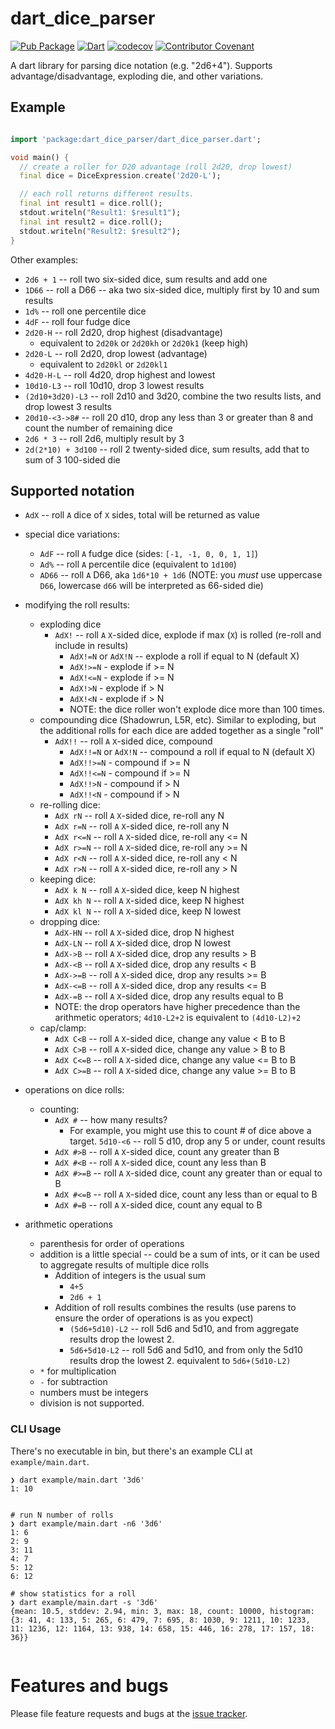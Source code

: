 # dart_dice_parser
[![Pub Package](https://img.shields.io/pub/v/dart_dice_parser.svg)](https://pub.dartlang.org/packages/dart_dice_parser)
[![Dart](https://github.com/stevesea/dart-dice-parser/actions/workflows/dart.yml/badge.svg)](https://github.com/stevesea/dart-dice-parser/actions/workflows/dart.yml)
[![codecov](https://codecov.io/gh/stevesea/dart-dice-parser/branch/main/graph/badge.svg?token=YG5OYN9VY1)](https://codecov.io/gh/stevesea/dart-dice-parser)
[![Contributor Covenant](https://img.shields.io/badge/Contributor%20Covenant-2.1-4baaaa.svg)](CODE_OF_CONDUCT.md)


A dart library for parsing dice notation (e.g. "2d6+4"). Supports advantage/disadvantage, exploding die, and other variations.

## Example

```dart

import 'package:dart_dice_parser/dart_dice_parser.dart';

void main() {
  // create a roller for D20 advantage (roll 2d20, drop lowest)
  final dice = DiceExpression.create('2d20-L');

  // each roll returns different results.
  final int result1 = dice.roll();
  stdout.writeln("Result1: $result1");
  final int result2 = dice.roll();
  stdout.writeln("Result2: $result2");
}
```

Other examples:

* `2d6 + 1` -- roll two six-sided dice, sum results and add one
* `1D66` -- roll a D66 -- aka two six-sided dice, multiply first by 10 and sum results
* `1d%` -- roll one percentile dice
* `4dF` -- roll four fudge dice
* `2d20-H` -- roll 2d20, drop highest (disadvantage)
  * equivalent to `2d20k` or `2d20kh` or `2d20k1` (keep high)
* `2d20-L` -- roll 2d20, drop lowest (advantage)
  * equivalent to `2d20kl` or `2d20kl1`
* `4d20-H-L` -- roll 4d20, drop highest and lowest
* `10d10-L3` -- roll 10d10, drop 3 lowest results
* `(2d10+3d20)-L3` -- roll 2d10 and 3d20, combine the two results lists, and drop lowest 3 results
* `20d10-<3->8#` -- roll 20 d10, drop any less than 3 or greater than 8 and count the number of remaining dice
* `2d6 * 3` -- roll 2d6, multiply result by 3
* `2d(2*10) + 3d100` -- roll 2 twenty-sided dice, sum results,
  add that to sum of 3 100-sided die

## Supported notation
* `AdX` -- roll `A` dice of `X` sides, total will be returned as value
* special dice variations:
  * `AdF` -- roll `A` fudge dice (sides: `[-1, -1, 0, 0, 1, 1]`)
  * `Ad%` -- roll `A` percentile dice (equivalent to `1d100`)
  * `AD66` -- roll `A` D66, aka `1d6*10 + 1d6` (NOTE: you _must_ use
    uppercase `D66`, lowercase `d66` will be interpreted as 66-sided die)
  
* modifying the roll results:
  * exploding dice
    * `AdX!` -- roll `A` `X`-sided dice, explode if max (`X`) is rolled (re-roll and include in results)
      * `AdX!=N` or `AdX!N` -- explode a roll if equal to N (default X)
      * `AdX!>=N` - explode if >= N
      * `AdX!<=N` - explode if >= N
      * `AdX!>N` - explode if > N
      * `AdX!<N` - explode if > N
      * NOTE: the dice roller won't explode dice more than 100 times.
  * compounding dice (Shadowrun, L5R, etc). Similar to exploding, but the additional rolls for each
    dice are added together as a single "roll"
    * `AdX!!` -- roll `A` `X`-sided dice, compound
      * `AdX!!=N` or `AdX!N` -- compound a roll if equal to N (default X)
      * `AdX!!>=N` - compound if >= N
      * `AdX!!<=N` - compound if >= N
      * `AdX!!>N` - compound if > N
      * `AdX!!<N` - compound if > N
  * re-rolling dice:
    * `AdX rN` -- roll `A` `X`-sided dice, re-roll any N
    * `AdX r=N` -- roll `A` `X`-sided dice, re-roll any N
    * `AdX r<=N` -- roll `A` `X`-sided dice, re-roll any <= N
    * `AdX r>=N` -- roll `A` `X`-sided dice, re-roll any >= N
    * `AdX r<N` -- roll `A` `X`-sided dice, re-roll any < N
    * `AdX r>N` -- roll `A` `X`-sided dice, re-roll any > N
  * keeping dice:
    * `AdX k N` -- roll `A` `X`-sided dice, keep N highest
    * `AdX kh N` -- roll `A` `X`-sided dice, keep N highest
    * `AdX kl N` -- roll `A` `X`-sided dice, keep N lowest
  * dropping dice:
    * `AdX-HN` -- roll `A` `X`-sided dice, drop N highest
    * `AdX-LN` -- roll `A` `X`-sided dice, drop N lowest
    * `AdX->B` -- roll `A` `X`-sided dice, drop any results > B
    * `AdX-<B` -- roll `A` `X`-sided dice, drop any results < B
    * `AdX->=B` -- roll `A` `X`-sided dice, drop any results >= B
    * `AdX-<=B` -- roll `A` `X`-sided dice, drop any results <= B
    * `AdX-=B` -- roll `A` `X`-sided dice, drop any results equal to B
    * NOTE: the drop operators have higher precedence than
      the arithmetic operators; `4d10-L2+2` is equivalent to `(4d10-L2)+2`
  * cap/clamp:
    * `AdX C<B` -- roll `A` `X`-sided dice, change any value < B to B
    * `AdX C>B` -- roll `A` `X`-sided dice, change any value > B to B
    * `AdX C<=B` -- roll `A` `X`-sided dice, change any value <= B to B
    * `AdX C>=B` -- roll `A` `X`-sided dice, change any value >= B to B
* operations on dice rolls:
  * counting:
    * `AdX #` -- how many results? 
      * For example, you might use this to count # of dice above a target. `5d10-<6` -- roll 5 d10, drop any 5 or under, count results
    * `AdX #>B` -- roll `A` `X`-sided dice, count any greater than B
    * `AdX #<B` -- roll `A` `X`-sided dice, count any less than B
    * `AdX #>=B` -- roll `A` `X`-sided dice, count any greater than or equal to B
    * `AdX #<=B` -- roll `A` `X`-sided dice, count any less than or equal to B
    * `AdX #=B` -- roll `A` `X`-sided dice, count any equal to B
* arithmetic operations
  * parenthesis for order of operations
  * addition is a little special -- could be a sum of ints, or it can be used to aggregate results of multiple dice rolls
    * Addition of integers is the usual sum
      * `4+5` 
      * `2d6 + 1`
    * Addition of roll results combines the results (use parens to ensure the order of operations is as you expect)
      * `(5d6+5d10)-L2` -- roll 5d6 and 5d10, and from aggregate results drop the lowest 2.
      * `5d6+5d10-L2` -- roll 5d6 and 5d10, and from only the 5d10 results drop the lowest 2. equivalent to `5d6+(5d10-L2)`
  * `*` for multiplication
  * `-` for subtraction
  * numbers must be integers
  * division is not supported.
  

### CLI Usage

There's no executable in bin, but there's an example CLI at `example/main.dart`. 

```console
❯ dart example/main.dart '3d6'
1: 10


# run N number of rolls
❯ dart example/main.dart -n6 '3d6'
1: 6
2: 9
3: 11
4: 7
5: 12
6: 12

# show statistics for a roll
❯ dart example/main.dart -s '3d6'
{mean: 10.5, stddev: 2.94, min: 3, max: 18, count: 10000, histogram: {3: 41, 4: 133, 5: 265, 6: 479, 7: 695, 8: 1030, 9: 1211, 10: 1233, 11: 1236, 12: 1164, 13: 938, 14: 658, 15: 446, 16: 278, 17: 157, 18: 36}}


```


# Features and bugs

Please file feature requests and bugs at the [issue tracker][tracker].

[tracker]: https://github.com/stevesea/dart-dice-parser/issues
